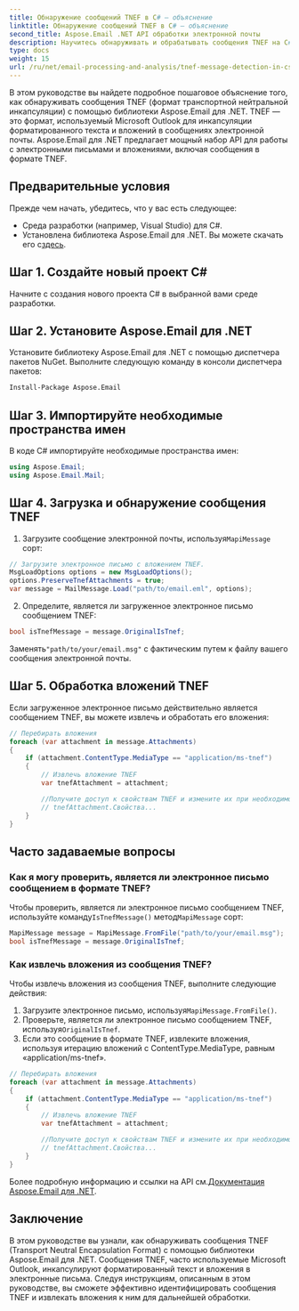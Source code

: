 ```yaml
---
title: Обнаружение сообщений TNEF в C# — объяснение
linktitle: Обнаружение сообщений TNEF в C# — объяснение
second_title: Aspose.Email .NET API обработки электронной почты
description: Научитесь обнаруживать и обрабатывать сообщения TNEF на C# с помощью Aspose.Email для .NET. Улучшите обработку электронной почты с помощью форматированного текста и вложений.
type: docs
weight: 15
url: /ru/net/email-processing-and-analysis/tnef-message-detection-in-csharp-explained/
---
```


В этом руководстве вы найдете подробное пошаговое объяснение того, как обнаруживать сообщения TNEF (формат транспортной нейтральной инкапсуляции) с помощью библиотеки Aspose.Email для .NET. TNEF — это формат, используемый Microsoft Outlook для инкапсуляции форматированного текста и вложений в сообщениях электронной почты. Aspose.Email для .NET предлагает мощный набор API для работы с электронными письмами и вложениями, включая сообщения в формате TNEF.

## Предварительные условия

Прежде чем начать, убедитесь, что у вас есть следующее:

- Среда разработки (например, Visual Studio) для C#.
-  Установлена библиотека Aspose.Email для .NET. Вы можете скачать его с[здесь](https://releases.aspose.com/email/net).

## Шаг 1. Создайте новый проект C#

Начните с создания нового проекта C# в выбранной вами среде разработки.

## Шаг 2. Установите Aspose.Email для .NET

Установите библиотеку Aspose.Email для .NET с помощью диспетчера пакетов NuGet. Выполните следующую команду в консоли диспетчера пакетов:

```bash
Install-Package Aspose.Email
```

## Шаг 3. Импортируйте необходимые пространства имен

В коде C# импортируйте необходимые пространства имен:

```csharp
using Aspose.Email;
using Aspose.Email.Mail;
```

## Шаг 4. Загрузка и обнаружение сообщения TNEF

1.  Загрузите сообщение электронной почты, используя`MapiMessage` сорт:

```csharp
// Загрузите электронное письмо с вложением TNEF.
MsgLoadOptions options = new MsgLoadOptions();
options.PreserveTnefAttachments = true;
var message = MailMessage.Load("path/to/email.eml", options);
```

2. Определите, является ли загруженное электронное письмо сообщением TNEF:

```csharp
bool isTnefMessage = message.OriginalIsTnef;
```

 Заменять`"path/to/your/email.msg"` с фактическим путем к файлу вашего сообщения электронной почты.

## Шаг 5. Обработка вложений TNEF

Если загруженное электронное письмо действительно является сообщением TNEF, вы можете извлечь и обработать его вложения:

```csharp
// Перебирать вложения
foreach (var attachment in message.Attachments)
{
    if (attachment.ContentType.MediaType == "application/ms-tnef")
    {
        // Извлечь вложение TNEF
        var tnefAttachment = attachment;

        //Получите доступ к свойствам TNEF и измените их при необходимости.
        // tnefAttachment.Свойства...
    }
}
```

## Часто задаваемые вопросы

### Как я могу проверить, является ли электронное письмо сообщением в формате TNEF?

 Чтобы проверить, является ли электронное письмо сообщением TNEF, используйте команду`IsTnefMessage()` метод`MapiMessage` сорт:

```csharp
MapiMessage message = MapiMessage.FromFile("path/to/your/email.msg");
bool isTnefMessage = message.OriginalIsTnef;
```

### Как извлечь вложения из сообщения TNEF?

Чтобы извлечь вложения из сообщения TNEF, выполните следующие действия:

1.  Загрузите электронное письмо, используя`MapiMessage.FromFile()`.
2.  Проверьте, является ли электронное письмо сообщением TNEF, используя`OriginalIsTnef`.
3. Если это сообщение в формате TNEF, извлеките вложения, используя итерацию вложений с ContentType.MediaType, равным «application/ms-tnef».

```csharp
// Перебирать вложения
foreach (var attachment in message.Attachments)
{
    if (attachment.ContentType.MediaType == "application/ms-tnef")
    {
        // Извлечь вложение TNEF
        var tnefAttachment = attachment;

        //Получите доступ к свойствам TNEF и измените их при необходимости.
        // tnefAttachment.Свойства...
    }
}
```

 Более подробную информацию и ссылки на API см.[Документация Aspose.Email для .NET](https://reference.aspose.com/email/net/).

## Заключение

В этом руководстве вы узнали, как обнаруживать сообщения TNEF (Transport Neutral Encapsulation Format) с помощью библиотеки Aspose.Email для .NET. Сообщения TNEF, часто используемые Microsoft Outlook, инкапсулируют форматированный текст и вложения в электронные письма. Следуя инструкциям, описанным в этом руководстве, вы сможете эффективно идентифицировать сообщения TNEF и извлекать вложения к ним для дальнейшей обработки.



